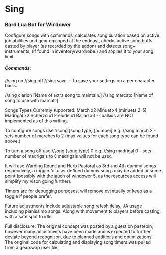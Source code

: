 # Sing
### Bard Lua Bot for Windower

Configure songs with commands, calculates song duration based on active job abilities and gear equipped 
at the endcast, checks active song buffs casted by player (as recorded by the addon) and detects song+ 
instruments, (if found in inventory/wardrobe.) and applies it to your song limit.

##### Commands:

//sing on
//sing off
//sing save -- to save your settings on a per character basis.

//sing clarion [Name of extra song to maintain.]
//sing marcato [Name of song to use with marcato]

Songs Types Currently supported:
  March x2
  Minuet x4 (minuets 2-5)
  Madrigal x2
  Scherzo x1
  Prelude x1
  Ballad x3 -- ballads are NOT implemented as of this writing.

To configure songs use //song [song type] [number] 
e.g. //sing march 2 - sets number of marches to 2 (max values for each song type can be found above.)

To turn a song off use //song [song type] 0
e.g. //sing madrigal 0 - sets number of madrigals to 0 madrigals will not be used.

It will use Warding Round and Herb Pastoral as 3rd and 4th dummy songs respectively,
a toggle for user defined dummy songs may be added at some point 
(possibly with the lauch of windower 5, as the resources access will simplify my vison going further).

Timers are for debugging purposes, will remove eventually or keep as a toggle if people prefer.

Future adjustments include adjustable song refesh delay, JA usage including pianissimo songs.
Along with movement to players before casting, with a safe spot to idle.

Full disclosure:
 The original concept was posted by a guest on pastebin, however many adjustments have been made and is 
 expected to further deviate beyond recognition, due to planned additions and optimizations.
 The original code for calculating and displaying song timers was pulled from a gearswap user file.
